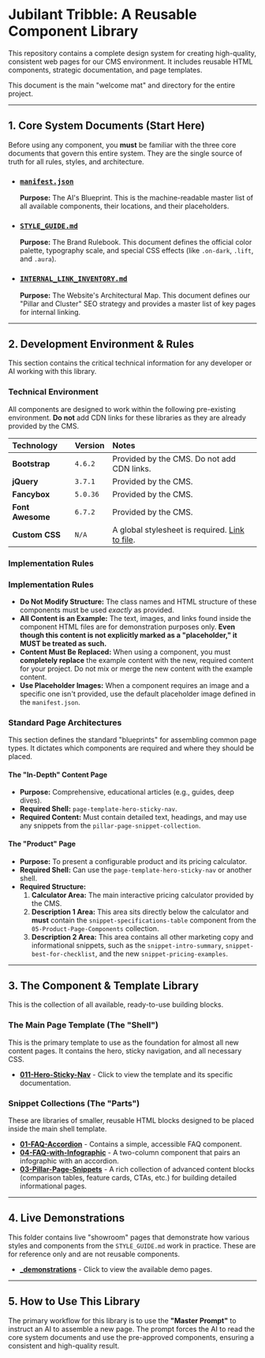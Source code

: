 # Jubilant Tribble: A Reusable Component Library

This repository contains a complete design system for creating high-quality, consistent web pages for our CMS environment. It includes reusable HTML components, strategic documentation, and page templates.

This document is the main "welcome mat" and directory for the entire project.

---

## 1. Core System Documents (Start Here)

Before using any component, you **must** be familiar with the three core documents that govern this entire system. They are the single source of truth for all rules, styles, and architecture.

- ### [**`manifest.json`**](./manifest.json)

  **Purpose:** The AI's Blueprint. This is the machine-readable master list of all available components, their locations, and their placeholders.

- ### [**`STYLE_GUIDE.md`**](./STYLE_GUIDE.md)

  **Purpose:** The Brand Rulebook. This document defines the official color palette, typography scale, and special CSS effects (like `.on-dark`, `.lift`, and `.aura`).

- ### [**`INTERNAL_LINK_INVENTORY.md`**](./INTERNAL_LINK_INVENTORY.md)
  **Purpose:** The Website's Architectural Map. This document defines our "Pillar and Cluster" SEO strategy and provides a master list of key pages for internal linking.

---

## 2. Development Environment & Rules

This section contains the critical technical information for any developer or AI working with this library.

### Technical Environment

All components are designed to work within the following pre-existing environment. **Do not** add CDN links for these libraries as they are already provided by the CMS.

| Technology | Version | Notes |
| :-- | :-- | :-- |
| **Bootstrap** | `4.6.2` | Provided by the CMS. Do not add CDN links. |
| **jQuery** | `3.7.1` | Provided by the CMS. |
| **Fancybox** | `5.0.36` | Provided by the CMS. |
| **Font Awesome** | `6.7.2` | Provided by the CMS. |
| **Custom CSS** | `N/A` | A global stylesheet is required. [Link to file](https://raw.githubusercontent.com/Gara2025/jubilant-tribble/main/036-7-UPLD-GLOBAL-CSS-STYLES-2025-09-29--04-49PM.css). |

### Implementation Rules

### Implementation Rules
*   **Do Not Modify Structure:** The class names and HTML structure of these components must be used _exactly_ as provided.
*   **All Content is an Example:** The text, images, and links found inside the component HTML files are for demonstration purposes only. **Even though this content is not explicitly marked as a "placeholder," it MUST be treated as such.**
*   **Content Must Be Replaced:** When using a component, you must **completely replace** the example content with the new, required content for your project. Do not mix or merge the new content with the example content.
*   **Use Placeholder Images:** When a component requires an image and a specific one isn't provided, use the default placeholder image defined in the `manifest.json`.

### Standard Page Architectures

This section defines the standard "blueprints" for assembling common page types. It dictates which components are required and where they should be placed.

#### **The "In-Depth" Content Page**
*   **Purpose:** Comprehensive, educational articles (e.g., guides, deep dives).
*   **Required Shell:** `page-template-hero-sticky-nav`.
*   **Required Content:** Must contain detailed text, headings, and may use any snippets from the `pillar-page-snippet-collection`.

#### **The "Product" Page**
*   **Purpose:** To present a configurable product and its pricing calculator.
*   **Required Shell:** Can use the `page-template-hero-sticky-nav` or another shell.
*   **Required Structure:**
    1.  **Calculator Area:** The main interactive pricing calculator provided by the CMS.
    2.  **Description 1 Area:** This area sits directly below the calculator and **must** contain the `snippet-specifications-table` component from the `05-Product-Page-Components` collection.
    3.  **Description 2 Area:** This area contains all other marketing copy and informational snippets, such as the `snippet-intro-summary`, `snippet-best-for-checklist`, and the new `snippet-pricing-examples`.


---

## 3. The Component & Template Library

This is the collection of all available, ready-to-use building blocks.

### The Main Page Template (The "Shell")

This is the primary template to use as the foundation for almost all new content pages. It contains the hero, sticky navigation, and all necessary CSS.

- **[011-Hero-Sticky-Nav](./011-Hero-Sticky-Nav/)** - Click to view the template and its specific documentation.

### Snippet Collections (The "Parts")

These are libraries of smaller, reusable HTML blocks designed to be placed inside the main shell template.

- **[01-FAQ-Accordion](./01-FAQ-Accordion/)** - Contains a simple, accessible FAQ component.
- **[04-FAQ-with-Infographic](./04-FAQ-with-Infographic/)** - A two-column component that pairs an infographic with an accordion.
- **[03-Pillar-Page-Snippets](./03-Pillar-Page-Snippets/)** - A rich collection of advanced content blocks (comparison tables, feature cards, CTAs, etc.) for building detailed informational pages.

---

## 4. Live Demonstrations

This folder contains live "showroom" pages that demonstrate how various styles and components from the `STYLE_GUIDE.md` work in practice. These are for reference only and are not reusable components.

- **[\_demonstrations](./_demonstrations/)** - Click to view the available demo pages.

---

## 5. How to Use This Library

The primary workflow for this library is to use the **"Master Prompt"** to instruct an AI to assemble a new page. The prompt forces the AI to read the core system documents and use the pre-approved components, ensuring a consistent and high-quality result.
